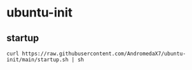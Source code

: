# ubuntu-init

## startup
```shell
curl https://raw.githubusercontent.com/AndromedaX7/ubuntu-init/main/startup.sh | sh
```
